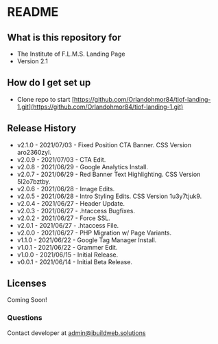# README #

## What is this repository for ##

* The Institute of F.L.M.S. Landing Page
* Version 2.1

## How do I get set up ##

* Clone repo to start [https://github.com/Orlandohmor84/tiof-landing-1.git](https://github.com/Orlandohmor84/tiof-landing-1.git)

## Release History ##

* v2.1.0 - 2021/07/03 - Fixed Position CTA Banner. CSS Version aro2360zyl.
* v2.0.9 - 2021/07/03 - CTA Edit.
* v2.0.8 - 2021/06/29 - Google Analytics Install.
* v2.0.7 - 2021/06/29 - Red Banner Text Highlighting. CSS Version 5l2o7bztby.
* v2.0.6 - 2021/06/28 - Image Edits.
* v2.0.5 - 2021/06/28 - Intro Styling Edits. CSS Version 1u3y7tjuk9.
* v2.0.4 - 2021/06/27 - Header Update.
* v2.0.3 - 2021/06/27 - .htaccess Bugfixes.
* v2.0.2 - 2021/06/27 - Force SSL.
* v2.0.1 - 2021/06/27 - .htaccess File. 
* v2.0.0 - 2021/06/27 - PHP Migration w/ Page Variants.
* v1.1.0 - 2021/06/22 - Google Tag Manager Install.
* v1.0.1 - 2021/06/22 - Grammer Edit.
* v1.0.0 - 2021/06/15 - Initial Release.
* v0.0.1 - 2021/06/14 - Initial Beta Release.

## Licenses ##

Coming Soon!

### Questions ###

Contact developer at admin@ibuildweb.solutions